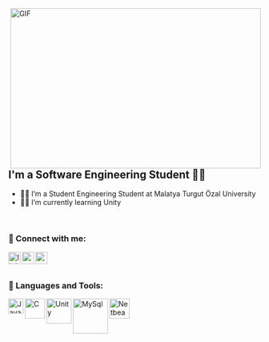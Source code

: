 <img align="right" alt="GIF" src="https://github.com/abhisheknaiidu/abhisheknaiidu/blob/master/code.gif?raw=true" width="500" height="320" />


## I'm a Software Engineering Student 👨‍🎓
- 👨‍💻 I’m a Student Engineering Student at Malatya Turgut Özal University
- 👨‍💻 I’m currently learning Unity

<br />


### 📩 Connect with me:

[<img align="left" alt="linkedin | LinkedIn" width="24px" src="https://raw.githubusercontent.com/peterthehan/peterthehan/master/assets/linkedin.svg" />][linkedin]
[<img align="left" height="24" width="24" src="https://cdn.jsdelivr.net/npm/simple-icons@v4/icons/instagram.svg" />][instagram]
[<img align="left" height="24" width="24" src="https://cdn.jsdelivr.net/npm/simple-icons@v4/icons/gmail.svg" />][gmail]

<br />

[linkedin]: https://www.linkedin.com/in/umut-sefkan-sak-944353236/
[instagram]: https://www.instagram.com/umut___sak/?hl=tr
[gmail]: mailto:umut.sefkan4@gmail.com





<br />

### 🔧 Languages and Tools:
[<img align="left" alt="Java" width="30px" src="https://upload.wikimedia.org/wikipedia/tr/thumb/2/2e/Java_Logo.svg/800px-Java_Logo.svg.png" />][Java]
[<img align="left" alt="C" width="40px" src="https://upload.wikimedia.org/wikipedia/commons/thumb/1/18/C_Programming_Language.svg/695px-C_Programming_Language.svg.png" />][C]
[<img align="left" alt="Unity" width="50px" src="https://user-images.githubusercontent.com/109917881/180661540-39a3c2b4-75ee-412e-b190-ea5e13c30d14.png" />][Unity]
[<img align="left" alt="MySql" width="70px" src="https://logo-download.com/wp-content/data/images/png/MySQL-logo.png" />][MySql]
[<img align="left" alt="Netbeans" width="40px" src="https://user-images.githubusercontent.com/109917881/180662042-e8841a3f-f3e9-4af3-bc73-f15974eeade3.png" />][Netbeans]


<br />

[Java]: https://www.java.com/
[C]: https://en.wikipedia.org/wiki/C_(programming_language)
[Unity]: https://unity.com/
[MySql]: https://www.mysql.com/
[Netbeans]: https://netbeans.apache.org/


<br />



